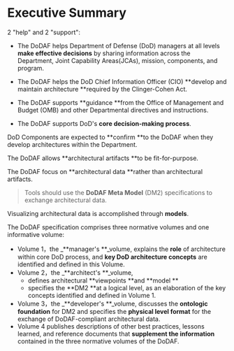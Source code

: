 # Executive Summary

2 "help" and 2 "support":

* The DoDAF helps Department of Defense \(DoD\) managers at all levels **make effective decisions** by sharing information across the Department, Joint Capability Areas\(JCAs\), mission, components, and program.

* The DoDAF helps the DoD Chief Information Officer \(CIO\) **develop and maintain architecture **required by the Clinger-Cohen Act.

* The DoDAF supports **guidance **from the Office of Management and Budget \(OMB\) and other Departmental directives and instructions.

* The DoDAF supports DoD's **core decision-making process**.

DoD Components are expected to **confirm **to the DoDAF when they develop architectures within the Department.

The DoDAF allows **architectural artifacts **to be fit-for-purpose.

The DoDAF focus on **architectural data **rather than architectural artifacts.

> Tools should use the **DoDAF Meta Model** \(DM2\) specifications to exchange architectural data.

Visualizing architectural data is accomplished through **models**.

The DoDAF specification comprises three normative volumes and one informative volume:

* Volume 1，the \_**manager's **\_volume, explains the **role** of architecture within core DoD process, and **key DoD architecture concepts** are identified and defined in this Volume.
* Volume 2，the \_**architect's **\_volume, 
  * defines architectural **viewpoints **and **model **
  * specifies the **DM2 **at a logical level, as an elaboration of the key concepts identified and defined in Volume 1.
* Volume 3，the \_**developer's **\_volume, discusses the **ontologic foundation** for DM2 and specifies the **physical level format** for the exchange of DoDAF-compliant architectural data.
* Volume 4 publishes descriptions of other best practices, lessons learned, and reference documents that **supplement the information** contained in the three normative volumes of the DoDAF.



